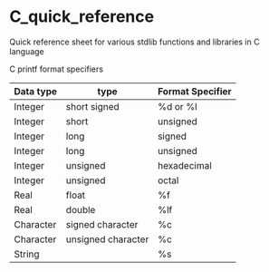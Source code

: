 # C_quick_reference
Quick reference sheet for various stdlib functions and libraries in C language



C printf format specifiers

Data type |   type   |	Format Specifier
----------|--------|-----------
Integer |	short signed |	%d or %I
Integer | short | unsigned |	%u
Integer | long | signed |	%ld
Integer | long | unsigned |	%lu
Integer | unsigned | hexadecimal  |	%x
Integer | unsigned | octal  |	%o
Real |	float  |	%f
Real | double | 	%lf
Character |	signed character | 	%c
Character | unsigned character |	%c
String 	|	  | %s










